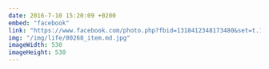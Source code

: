 ```yaml
---
date: 2016-7-10 15:20:09 +0200
embed: "facebook"
link: "https://www.facebook.com/photo.php?fbid=1318412348173480&set=t.100000141817926&type=3&theater"
img: "/img/life/00268_item.md.jpg"
imageWidth: 530
imageHeight: 530
---
```

